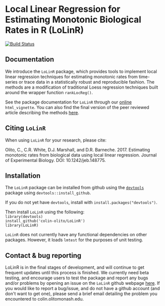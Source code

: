 # Local Linear Regression for Estimating Monotonic Biological Rates in R (LoLinR)

[![Build Status](https://travis-ci.org/colin-olito/LoLinR.png?branch=master)](https://travis-ci.org/colin-olito/LoLinR)

## Documentation

We introduce the `LoLinR` package, which provides tools to implement local linear regression techniques for estimating monotonic rates from time-series or trace data in a statistically robust and reproducible fashion. The methods are a modification of traditional Loess regression techniques built around the wrapper function `rankLocReg()`. 

See the package documentation for `LoLinR` through our [online](https://colin-olito.github.io/LoLinR/vignettes/LoLinR.html) `html_vignette`. You can also find the final version of the peer reviewed article describing the methods [here](http://jeb.biologists.org/content/early/2016/12/27/jeb.148775).

## Citing `LoLinR`

When using `LoLinR` for your research, please cite:

Olito, C., C.R. White, D.J. Marshall, and D.R. Barneche. 2017. Estimating monotonic rates from biological data using local linear regression. Journal of Experimental Biology. DOI: 10.1242/jeb.148775.

## Installation

The `LoLinR` package can be installed from github using the [`devtools`](https://cran.r-project.org/web/packages/devtools/index.html) package
using `devtools::install_github`.

If you do not yet have `devtools`, install with `install.packages("devtools")`.

Then install `LoLinR` using the following:  
`library(devtools)`  
`install_github('colin-olito/LoLinR')`  
`library(LoLinR)`

`LoLinR` does not currently have any functional dependencies on other packages. However, it loads `lmtest` for the purposes of unit testing.

## Contact & bug reporting

LoLinR is in the final stages of development, and will continue to get frequent updates until this process is finished. We currently need beta testing, and encourage users to test the package and report any bugs and/or problems by opening an issue on the `LoLinR` github webpage [here](https://github.com/colin-olito/LoLinR/issues). If you would like to report a bug/issue, and do not have a github account (and don't want to get one), please send a brief email detailing the problem you encountered to colin.olito<at>monash.edu.






